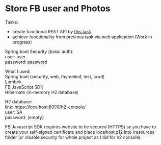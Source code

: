 # Store FB user and Photos

Tasks:
- create functional REST API by [this task](https://github.com/Vergil333/store-fb-photos/wiki/Task)
- achieve functionality from previous task via web application (Work in progress)


Spring boot Security (basic auth):  
user: user  
password: password


What I used:  
Spring boot (security, web, thymeleaf, test, crud)  
Lombok  
FB JavaScript SDK  
Hibernate (in-memory H2 database)

H2 database:  
link: https://localhost:8090/h2-console/    
user: SA  
password: {empty}  

FB Javascript SDK requires website to be secured (HTTPS) so you have to create your self-signed certificate and place localhost.p12 into /resources folder (or disable security for whole project as I did for h2 console).